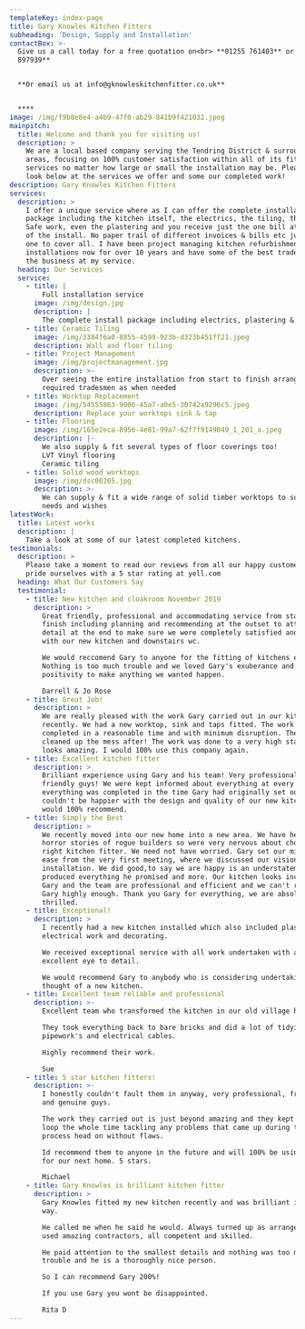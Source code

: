 ```yaml
---
templateKey: index-page
title: Gary Knowles Kitchen Fitters
subheading: 'Design, Supply and Installation'
contactBox: >-
  Give us a call today for a free quotation on<br> **01255 761403** or **07816
  897939**


  **Or email us at info@gknowleskitchenfitter.co.uk**


  ****
image: /img/f9b8e8e4-a4b9-47f0-ab29-841b9f421032.jpeg
mainpitch:
  title: Welcome and thank you for visiting us!
  description: >
    We are a local based company serving the Tendring District & surrounding
    areas, focusing on 100% customer satisfaction within all of its fitting
    services no matter how large or small the installation may be. Please take a
    look below at the services we offer and some our completed work!
description: Gary Knowles Kitchen Fitters
services:
  description: >
    I offer a unique service where as I can offer the complete installation
    package including the kitchen itself, the electrics, the tiling, the Gas
    Safe work, even the plastering and you receive just the one bill at the end
    of the install. No paper trail of different invoices & bills etc just the
    one to cover all. I have been project managing kitchen refurbishment
    installations now for over 10 years and have some of the best tradesmen in
    the business at my service.
  heading: Our Services
  service:
    - title: |
        Full installation service
      image: /img/design.jpg
      description: |
        The complete install package including electrics, plastering & tiling.
    - title: Ceramic Tiling
      image: /img/3384f6a0-8855-4599-923b-d323b451ff21.jpeg
      description: Wall and floor tiling
    - title: Project Management
      image: /img/projectmanagement.jpg
      description: >-
        Over seeing the entire installation from start to finish arranging all
        required tradesmen as when needed
    - title: Worktop Replacement
      image: /img/54555863-9006-45a7-a0e5-30742a9296c5.jpeg
      description: Replace your worktops sink & tap
    - title: Flooring
      image: /img/165e2eca-8956-4e81-99a7-62f7f9149049_1_201_a.jpeg
      description: |-
        We also supply & fit several types of floor coverings too!
        LVT Vinyl flooring
        Ceramic tiling
    - title: Solid wood worktops
      image: /img/dsc00205.jpg
      description: >-
        We can supply & fit a wide range of solid timber worktops to suit your
        needs and wishes
latestWork:
  title: Latest works
  description: |
    Take a look at some of our latest completed kitchens.
testimonials:
  description: >
    Please take a moment to read our reviews from all our happy customers. We
    pride ourselves with a 5 star rating at yell.com
  heading: What Our Customers Say
  testimonial:
    - title: New kitchen and cloakroom November 2019
      description: >
        Great friendly, professional and accommodating service from start to
        finish including planning and recommending at the outset to attention to
        detail at the end to make sure we were completely satisfied and happy
        with our new kitchen and downstairs wc.

        We would reccomend Gary to anyone for the fitting of kitchens etc
        Nothing is too much trouble and we loved Gary's exuberance and
        positivity to make anything we wanted happen.

        Darrell & Jo Rose
    - title: Great Job!
      description: >
        We are really pleased with the work Gary carried out in our kitchen
        recently. We had a new worktop, sink and taps fitted. The work was
        completed in a reasonable time and with minimum disruption. They even
        cleaned up the mess after! The work was done to a very high standard and
        looks amazing. I would 100% use this company again.
    - title: Excellent kitchen fitter
      description: >
        Brilliant experience using Gary and his team! Very professional and
        friendly guys! We were kept informed about everything at every stage and
        everything was completed in the time Gary had originally set out. We
        couldn't be happier with the design and quality of our new kitchen and
        would 100% recommend.
    - title: Simply the Best
      description: >
        We recently moved into our new home into a new area. We have heard some
        horror stories of rogue builders so were very nervous about choosing the
        right kitchen fitter. We need not have worried. Gary set our minds at
        ease from the very first meeting, where we discussed our vision to the
        installation. We did good,to say we are happy is an understatement. Gary
        produced everything he promised and more. Our kitchen looks incredible.
        Gary and the team are professional and efficient and we can't recommend
        Gary highly enough. Thank you Gary for everything, we are absolutely
        thrilled.
    - title: Exceptional!
      description: >
        I recently had a new kitchen installed which also included plastering,
        electrical work and decorating.

        We received exceptional service with all work undertaken with an
        excellent eye to detail.

        We would recommend Gary to anybody who is considering undertaking the
        thought of a new kitchen.
    - title: Excellent team reliable and professional
      description: >-
        Excellent team who transformed the kitchen in our old village hall.

        They took everything back to bare bricks and did a lot of tidying up old
        pipework's and electrical cables. 

        Highly recommend their work.

        Sue
    - title: 5 star kitchen fitters!
      description: >-
        I honestly couldn't fault them in anyway, very professional, friendly
        and genuine guys.

        The work they carried out is just beyond amazing and they kept us in the
        loop the whole time tackling any problems that came up during the
        process head on without flaws.

        Id recommend them to anyone in the future and will 100% be using them
        for our next home. 5 stars.

        Michael 
    - title: Gary Knowles is brilliant kitchen fitter
      description: >
        Gary Knowles fitted my new kitchen recently and was brilliant in every
        way.

        He called me when he said he would. Always turned up as arranged and
        used amazing contractors, all competent and skilled.

        He paid attention to the smallest details and nothing was too much
        trouble and he is a thoroughly nice person.

        So I can recommend Gary 200%!

        If you use Gary you wont be disappointed.

        Rita D
---
```


